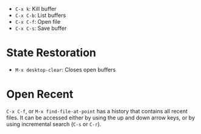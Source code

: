- `C-x k`: Kill buffer
- `C-x C-b`: List buffers
- `C-x C-f`: Open file
- `C-x C-s`: Save buffer

# State Restoration

- `M-x desktop-clear`: Closes open buffers

# Open Recent

`C-x C-f`, or `M-x find-file-at-point` has a history that contains all recent files. It can be accessed either by using the up and down arrow keys, or by using incremental search (`C-s` or `C-r`).
